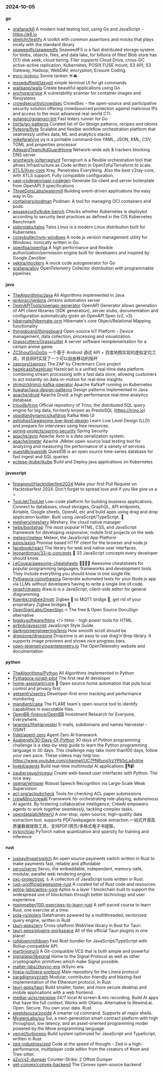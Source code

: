 ### 2024-10-05

#### go
* [grafana/k6](https://github.com/grafana/k6) A modern load testing tool, using Go and JavaScript - https://k6.io
* [stretchr/testify](https://github.com/stretchr/testify) A toolkit with common assertions and mocks that plays nicely with the standard library
* [seaweedfs/seaweedfs](https://github.com/seaweedfs/seaweedfs) SeaweedFS is a fast distributed storage system for blobs, objects, files, and data lake, for billions of files! Blob store has O(1) disk seek, cloud tiering. Filer supports Cloud Drive, cross-DC active-active replication, Kubernetes, POSIX FUSE mount, S3 API, S3 Gateway, Hadoop, WebDAV, encryption, Erasure Coding.
* [evcc-io/evcc](https://github.com/evcc-io/evcc) Sonne tanken ☀️🚘
* [jesseduffield/lazygit](https://github.com/jesseduffield/lazygit) simple terminal UI for git commands
* [wailsapp/wails](https://github.com/wailsapp/wails) Create beautiful applications using Go
* [anchore/grype](https://github.com/anchore/grype) A vulnerability scanner for container images and filesystems
* [crowdsecurity/crowdsec](https://github.com/crowdsecurity/crowdsec) CrowdSec - the open-source and participative security solution offering crowdsourced protection against malicious IPs and access to the most advanced real-world CTI.
* [golangci/golangci-lint](https://github.com/golangci/golangci-lint) Fast linters runner for Go
* [tmrts/go-patterns](https://github.com/tmrts/go-patterns) Curated list of Go design patterns, recipes and idioms
* [flyteorg/flyte](https://github.com/flyteorg/flyte) Scalable and flexible workflow orchestration platform that seamlessly unifies data, ML and analytics stacks.
* [mikefarah/yq](https://github.com/mikefarah/yq) yq is a portable command-line YAML, JSON, XML, CSV, TOML and properties processor
* [AdguardTeam/AdGuardHome](https://github.com/AdguardTeam/AdGuardHome) Network-wide ads & trackers blocking DNS server
* [gruntwork-io/terragrunt](https://github.com/gruntwork-io/terragrunt) Terragrunt is a flexible orchestration tool that allows Infrastructure as Code written in OpenTofu/Terraform to scale.
* [XTLS/Xray-core](https://github.com/XTLS/Xray-core) Xray, Penetrates Everything. Also the best v2ray-core, with XTLS support. Fully compatible configuration.
* [oapi-codegen/oapi-codegen](https://github.com/oapi-codegen/oapi-codegen) Generate Go client and server boilerplate from OpenAPI 3 specifications
* [ThreeDotsLabs/watermill](https://github.com/ThreeDotsLabs/watermill) Building event-driven applications the easy way in Go.
* [containers/podman](https://github.com/containers/podman) Podman: A tool for managing OCI containers and pods.
* [aquasecurity/kube-bench](https://github.com/aquasecurity/kube-bench) Checks whether Kubernetes is deployed according to security best practices as defined in the CIS Kubernetes Benchmark
* [siderolabs/talos](https://github.com/siderolabs/talos) Talos Linux is a modern Linux distribution built for Kubernetes.
* [coreybutler/nvm-windows](https://github.com/coreybutler/nvm-windows) A node.js version management utility for Windows. Ironically written in Go.
* [openfga/openfga](https://github.com/openfga/openfga) A high performance and flexible authorization/permission engine built for developers and inspired by Google Zanzibar
* [vektra/mockery](https://github.com/vektra/mockery) A mock code autogenerator for Go
* [grafana/alloy](https://github.com/grafana/alloy) OpenTelemetry Collector distribution with programmable pipelines

#### java
* [TheAlgorithms/Java](https://github.com/TheAlgorithms/Java) All Algorithms implemented in Java
* [jenkinsci/jenkins](https://github.com/jenkinsci/jenkins) Jenkins automation server
* [OpenAPITools/openapi-generator](https://github.com/OpenAPITools/openapi-generator) OpenAPI Generator allows generation of API client libraries (SDK generation), server stubs, documentation and configuration automatically given an OpenAPI Spec (v2, v3)
* [hibernate/hibernate-orm](https://github.com/hibernate/hibernate-orm) Hibernate's core Object/Relational Mapping functionality
* [thingsboard/thingsboard](https://github.com/thingsboard/thingsboard) Open-source IoT Platform - Device management, data collection, processing and visualization.
* [Grasscutters/Grasscutter](https://github.com/Grasscutters/Grasscutter) A server software reimplementation for a certain anime game.
* [ZCShou/GoGoGo](https://github.com/ZCShou/GoGoGo) 一个基于 Android 调试 API + 百度地图实现的虚拟定位工具，并且同时实现了一个可以自由移动的摇杆
* [zaproxy/zaproxy](https://github.com/zaproxy/zaproxy) The ZAP by Checkmarx Core project
* [hazelcast/hazelcast](https://github.com/hazelcast/hazelcast) Hazelcast is a unified real-time data platform combining stream processing with a fast data store, allowing customers to act instantly on data-in-motion for real-time insights.
* [strimzi/strimzi-kafka-operator](https://github.com/strimzi/strimzi-kafka-operator) Apache Kafka® running on Kubernetes
* [iluwatar/java-design-patterns](https://github.com/iluwatar/java-design-patterns) Design patterns implemented in Java
* [apache/druid](https://github.com/apache/druid) Apache Druid: a high performance real-time analytics database.
* [trinodb/trino](https://github.com/trinodb/trino) Official repository of Trino, the distributed SQL query engine for big data, formerly known as PrestoSQL (https://trino.io)
* [obsidiandynamics/kafdrop](https://github.com/obsidiandynamics/kafdrop) Kafka Web UI
* [ashishps1/awesome-low-level-design](https://github.com/ashishps1/awesome-low-level-design) Learn Low Level Design (LLD) and prepare for interviews using free resources.
* [spring-projects/spring-security](https://github.com/spring-projects/spring-security) Spring Security
* [apache/avro](https://github.com/apache/avro) Apache Avro is a data serialization system.
* [apache/jmeter](https://github.com/apache/jmeter) Apache JMeter open-source load testing tool for analyzing and measuring the performance of a variety of services
* [questdb/questdb](https://github.com/questdb/questdb) QuestDB is an open source time-series database for fast ingest and SQL queries
* [eclipse-jkube/jkube](https://github.com/eclipse-jkube/jkube) Build and Deploy java applications on Kubernetes

#### javascript
* [fineanmol/Hacktoberfest2024](https://github.com/fineanmol/Hacktoberfest2024) Make your first Pull Request on Hacktoberfest 2024. Don't forget to spread love and if you like give us a ⭐️
* [ToolJet/ToolJet](https://github.com/ToolJet/ToolJet) Low-code platform for building business applications. Connect to databases, cloud storages, GraphQL, API endpoints, Airtable, Google sheets, OpenAI, etc and build apps using drag and drop application builder. Built using JavaScript/TypeScript. 🚀
* [meshery/meshery](https://github.com/meshery/meshery) Meshery, the cloud native manager
* [twbs/bootstrap](https://github.com/twbs/bootstrap) The most popular HTML, CSS, and JavaScript framework for developing responsive, mobile first projects on the web.
* [meteor/meteor](https://github.com/meteor/meteor) Meteor, the JavaScript App Platform
* [axios/axios](https://github.com/axios/axios) Promise based HTTP client for the browser and node.js
* [facebook/react](https://github.com/facebook/react) The library for web and native user interfaces.
* [leonardomso/33-js-concepts](https://github.com/leonardomso/33-js-concepts) 📜 33 JavaScript concepts every developer should know.
* [LeCoupa/awesome-cheatsheets](https://github.com/LeCoupa/awesome-cheatsheets) 👩‍💻👨‍💻 Awesome cheatsheets for popular programming languages, frameworks and development tools. They include everything you should know in one single file.
* [Pythagora-io/pythagora](https://github.com/Pythagora-io/pythagora) Generate automated tests for your Node.js app via LLMs without developers having to write a single line of code.
* [jgraph/drawio](https://github.com/jgraph/drawio) draw.io is a JavaScript, client-side editor for general diagramming.
* [Koenkk/zigbee2mqtt](https://github.com/Koenkk/zigbee2mqtt) Zigbee 🐝 to MQTT bridge 🌉, get rid of your proprietary Zigbee bridges 🔨
* [OpenSignLabs/OpenSign](https://github.com/OpenSignLabs/OpenSign) 🔥 The free & Open Source DocuSign alternative
* [bigskysoftware/htmx](https://github.com/bigskysoftware/htmx) </> htmx - high power tools for HTML
* [airbnb/javascript](https://github.com/airbnb/javascript) JavaScript Style Guide
* [darkroomengineering/lenis](https://github.com/darkroomengineering/lenis) How smooth scroll should be
* [dropzone/dropzone](https://github.com/dropzone/dropzone) Dropzone is an easy to use drag'n'drop library. It supports image previews and shows nice progress bars.
* [open-telemetry/opentelemetry.io](https://github.com/open-telemetry/opentelemetry.io) The OpenTelemetry website and documentation

#### python
* [TheAlgorithms/Python](https://github.com/TheAlgorithms/Python) All Algorithms implemented in Python
* [Pythagora-io/gpt-pilot](https://github.com/Pythagora-io/gpt-pilot) The first real AI developer
* [home-assistant/core](https://github.com/home-assistant/core) 🏡 Open source home automation that puts local control and privacy first.
* [getsentry/sentry](https://github.com/getsentry/sentry) Developer-first error tracking and performance monitoring
* [mandiant/capa](https://github.com/mandiant/capa) The FLARE team's open-source tool to identify capabilities in executable files.
* [OpenBB-finance/OpenBB](https://github.com/OpenBB-finance/OpenBB) Investment Research for Everyone, Everywhere.
* [laramies/theHarvester](https://github.com/laramies/theHarvester) E-mails, subdomains and names Harvester - OSINT
* [frdel/agent-zero](https://github.com/frdel/agent-zero) Agent Zero AI framework
* [Asabeneh/30-Days-Of-Python](https://github.com/Asabeneh/30-Days-Of-Python) 30 days of Python programming challenge is a step-by-step guide to learn the Python programming language in 30 days. This challenge may take more than100 days, follow your own pace. These videos may help too: https://www.youtube.com/channel/UC7PNRuno1rzYPb1xLa4yktw
* [livekit/agents](https://github.com/livekit/agents) Build real-time multimodal AI applications 🤖🎙️📹
* [zauberzeug/nicegui](https://github.com/zauberzeug/nicegui) Create web-based user interfaces with Python. The nice way.
* [openai/whisper](https://github.com/openai/whisper) Robust Speech Recognition via Large-Scale Weak Supervision
* [acl-org/aclpubcheck](https://github.com/acl-org/aclpubcheck) Tools for checking ACL paper submissions
* [crewAIInc/crewAI](https://github.com/crewAIInc/crewAI) Framework for orchestrating role-playing, autonomous AI agents. By fostering collaborative intelligence, CrewAI empowers agents to work together seamlessly, tackling complex tasks.
* [opendatalab/MinerU](https://github.com/opendatalab/MinerU) A one-stop, open-source, high-quality data extraction tool, supports PDF/webpage/e-book extraction.一站式开源高质量数据提取工具，支持PDF/网页/多格式电子书提取。
* [pytorch/ao](https://github.com/pytorch/ao) PyTorch native quantization and sparsity for training and inference

#### rust
* [juspay/hyperswitch](https://github.com/juspay/hyperswitch) An open source payments switch written in Rust to make payments fast, reliable and affordable
* [servo/servo](https://github.com/servo/servo) Servo, the embeddable, independent, memory-safe, modular, parallel web rendering engine
* [oxc-project/oxc](https://github.com/oxc-project/oxc) ⚓ A collection of JavaScript tools written in Rust.
* [rust-unofficial/awesome-rust](https://github.com/rust-unofficial/awesome-rust) A curated list of Rust code and resources.
* [aptos-labs/aptos-core](https://github.com/aptos-labs/aptos-core) Aptos is a layer 1 blockchain built to support the widespread use of blockchain through better technology and user experience.
* [mainmatter/100-exercises-to-learn-rust](https://github.com/mainmatter/100-exercises-to-learn-rust) A self-paced course to learn Rust, one exercise at a time.
* [pola-rs/polars](https://github.com/pola-rs/polars) Dataframes powered by a multithreaded, vectorized query engine, written in Rust
* [tauri-apps/wry](https://github.com/tauri-apps/wry) Cross-platform WebView library in Rust for Tauri.
* [tauri-apps/plugins-workspace](https://github.com/tauri-apps/plugins-workspace) All of the official Tauri plugins in one place!
* [rolldown/rolldown](https://github.com/rolldown/rolldown) Fast Rust bundler for JavaScript/TypeScript with Rollup-compatible API.
* [martinvonz/jj](https://github.com/martinvonz/jj) A Git-compatible VCS that is both simple and powerful
* [signalapp/libsignal](https://github.com/signalapp/libsignal) Home to the Signal Protocol as well as other cryptographic primitives which make Signal possible.
* [matter-labs/zksync-era](https://github.com/matter-labs/zksync-era) zkSync era
* [linera-io/linera-protocol](https://github.com/linera-io/linera-protocol) Main repository for the Linera protocol
* [paradigmxyz/reth](https://github.com/paradigmxyz/reth) Modular, contributor-friendly and blazing-fast implementation of the Ethereum protocol, in Rust
* [tauri-apps/tauri](https://github.com/tauri-apps/tauri) Build smaller, faster, and more secure desktop and mobile applications with a web frontend.
* [mediar-ai/screenpipe](https://github.com/mediar-ai/screenpipe) 24/7 local AI screen & mic recording. Build AI apps that have the full context. Works with Ollama. Alternative to Rewind.ai. Open. Secure. You own your data. Rust.
* [ajeetdsouza/zoxide](https://github.com/ajeetdsouza/zoxide) A smarter cd command. Supports all major shells.
* [MystenLabs/sui](https://github.com/MystenLabs/sui) Sui, a next-generation smart contract platform with high throughput, low latency, and an asset-oriented programming model powered by the Move programming language
* [vercel/turborepo](https://github.com/vercel/turborepo) Build system optimized for JavaScript and TypeScript, written in Rust
* [zed-industries/zed](https://github.com/zed-industries/zed) Code at the speed of thought – Zed is a high-performance, multiplayer code editor from the creators of Atom and Tree-sitter.
* [a2x/cs2-dumper](https://github.com/a2x/cs2-dumper) Counter-Strike: 2 Offset Dumper
* [get-convex/convex-backend](https://github.com/get-convex/convex-backend) The Convex open-source backend
